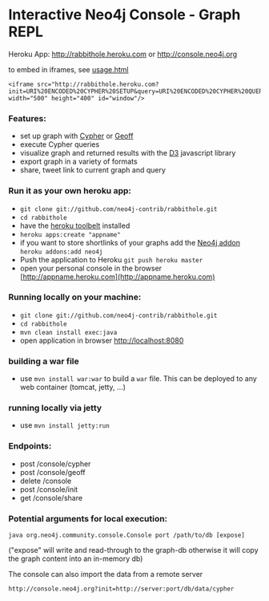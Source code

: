 # Interactive Neo4j Console - Graph REPL  
     
Heroku App: http://rabbithole.heroku.com or http://console.neo4j.org

to embed in iframes, see [usage.html](http://rabbithole.herokuapp.com/usage.html)

    <iframe src="http://rabbithole.heroku.com?init=URI%20ENCODED%20CYPHER%20SETUP&query=URI%20ENCODED%20CYPHER%20QUERY" width="500" height="400" id="window"/>
        
### Features:

* set up graph with [Cypher](http://neo4j.org/tracks/cypher) or [Geoff](http://nigelsmall.com/geoff)
* execute Cypher queries
* visualize graph and returned results with the [D3](http://d3js.org/) javascript library
* export graph in a variety of formats
* share, tweet link to current graph and query

### Run it as your own heroku app:

* `git clone git://github.com/neo4j-contrib/rabbithole.git` 
* `cd rabbithole`
* have the [heroku toolbelt](https://toolbelt.heroku.com/) installed
* `heroku apps:create "appname"`
* if you want to store shortlinks of your graphs add the [Neo4j addon](http://addons.heroku.com/neo4j) 
  `heroku addons:add neo4j`
* Push the application to Heroku `git push heroku master`
* open your personal console in the browser [http://appname.heroku.com](http://appname.heroku.com)
 
### Running locally on your machine:

* `git clone git://github.com/neo4j-contrib/rabbithole.git` 
* `cd rabbithole`
* `mvn clean install exec:java`
* open application in browser [http://localhost:8080](http://localhost:8080)


### building a war file

* use `mvn install war:war` to build a `war` file. This can be deployed to any web container (tomcat, jetty, ...)

### running locally via jetty

* use `mvn install jetty:run`


### Endpoints:

* post /console/cypher
* post /console/geoff
* delete /console
* post /console/init
* get /console/share


### Potential arguments for local execution:

    java org.neo4j.community.console.Console port /path/to/db [expose]

("expose" will write and read-through to the graph-db otherwise it will copy the graph content into an in-memory db)

The console can also import the data from a remote server

    http://console.neo4j.org?init=http://server:port/db/data/cypher


